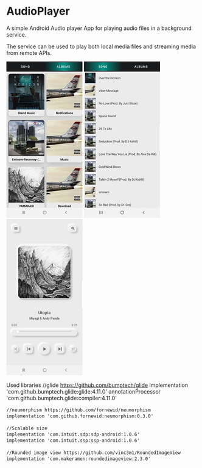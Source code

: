 # AudioPlayer

A simple Android Audio player App for playing audio files in a background service.

The service can be used to play both local media files and streaming media from remote APIs.

![album fragment](https://github.com/bogoslovskiydenis/AudioPlayer/blob/main/AlbumsFragment.jpg)  ![song fragment](https://github.com/bogoslovskiydenis/AudioPlayer/blob/main/SongFragment.jpg)     ![play fragment](https://github.com/bogoslovskiydenis/AudioPlayer/blob/main/PlayMusicFragment.jpg)

Used libraries
    //glide https://github.com/bumptech/glide
    implementation 'com.github.bumptech.glide:glide:4.11.0'
    annotationProcessor 'com.github.bumptech.glide:compiler:4.11.0'
    
    //neumorphism https://github.com/fornewid/neumorphism
    implementation 'com.github.fornewid:neumorphism:0.3.0'

    //Scalable size
    implementation 'com.intuit.sdp:sdp-android:1.0.6'
    implementation 'com.intuit.ssp:ssp-android:1.0.6'

    //Rounded image view https://github.com/vinc3m1/RoundedImageView
    implementation 'com.makeramen:roundedimageview:2.3.0'
